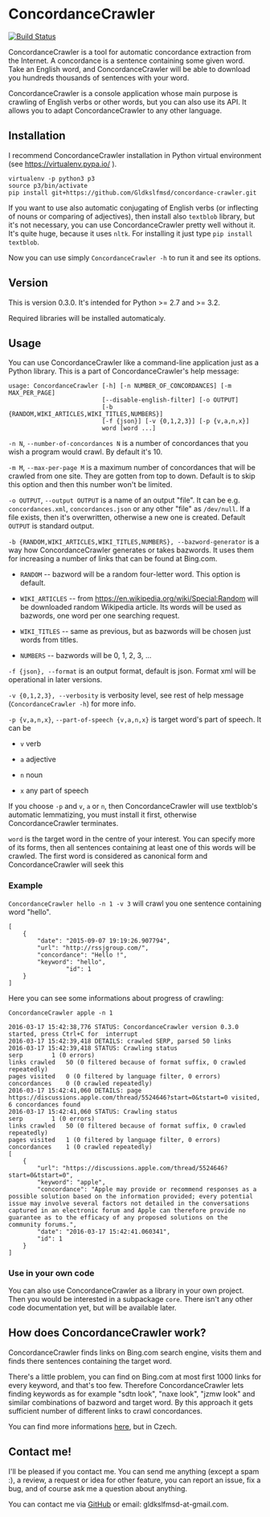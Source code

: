 # ConcordanceCrawler

[![Build Status](https://travis-ci.org/Gldkslfmsd/concordance-crawler.svg?branch=master)](https://travis-ci.org/Gldkslfmsd/concordance-crawler)

ConcordanceCrawler is a tool for automatic concordance extraction from the
Internet. A concordance is a sentence containing some given word. Take an
English word, and ConcordanceCrawler will be able to download you hundreds
thousands of sentences with your word. 

ConcordanceCrawler is a console application whose main purpose is
crawling of English verbs or other words, but you can also use its API. It allows you to
adapt ConcordanceCrawler to any other language. 

## Installation

I recommend ConcordanceCrawler installation in Python virtual environment (see
https://virtualenv.pypa.io/ ). 

```
virtualenv -p python3 p3
source p3/bin/activate
pip install git+https://github.com/Gldkslfmsd/concordance-crawler.git
```

If you want to use also automatic conjugating of English verbs (or
inflecting of nouns or comparing of adjectives), then install also
`textblob` library, but it's not necessary, you can use ConcordanceCrawler
pretty well without it. It's quite huge, because it uses `nltk`. For
installing it just type `pip install textblob`.

Now you can use simply ```ConcordanceCrawler -h``` to run it and see its options.

## Version

This is version 0.3.0. It's intended for Python >= 2.7 and >= 3.2.

Required libraries will be installed automaticaly.

## Usage

You can use ConcordanceCrawler like a command-line application just as
a Python library. This is a part of ConcordanceCrawler's help message:

```
usage: ConcordanceCrawler [-h] [-n NUMBER_OF_CONCORDANCES] [-m MAX_PER_PAGE]
                          [--disable-english-filter] [-o OUTPUT]
                          [-b {RANDOM,WIKI_ARTICLES,WIKI_TITLES,NUMBERS}]
                          [-f {json}] [-v {0,1,2,3}] [-p {v,a,n,x}]
                          word [word ...]
```
`-n N`, `--number-of-concordances N` is a number of concordances that you
wish a program would crawl. By default it's 10.

`-m M`, `--max-per-page M` is a maximum number of concordances that will be
crawled from one site. They are gotten from top to down. Default is to skip
this option and then this number won't be limited. 

`-o OUTPUT`, `--output OUTPUT` is a name of an output "file". It can be e.g.
`concordances.xml`, `concordances.json` or any other "file" as `/dev/null`.
If a file exists, then it's overwritten, otherwise a new one is created.
Default `OUTPUT` is standard output. 

`-b {RANDOM,WIKI_ARTICLES,WIKI_TITLES,NUMBERS}, --bazword-generator` is a way how
ConcordanceCrawler generates or takes bazwords. It uses them for increasing
a number of links that can be found at Bing.com.

- `RANDOM` -- bazword will be a random four-letter word. This option is
	default.

- `WIKI_ARTICLES` -- from https://en.wikipedia.org/wiki/Special:Random will
	be downloaded random Wikipedia article. Its words will be used as
	bazwords, one word per one searching request.

- `WIKI_TITLES` -- same as previous, but as bazwords will be chosen just
	words from titles.

- `NUMBERS` -- bazwords will be 0, 1, 2, 3, ...

`-f {json}, --format` is an output format, default is json. Format xml will be
operational in later versions.

`-v {0,1,2,3}, --verbosity` is verbosity level, see rest of help message
(`ConcordanceCrawler -h`) for more info.

`-p {v,a,n,x}`, `--part-of-speech {v,a,n,x}` is target word's part of
speech. It can be

- `v` verb

- `a` adjective

- `n` noun

- `x` any part of speech

If you choose `-p` and `v`, `a` or `n`, then ConcordanceCrawler will use
textblob's automatic lemmatizing, you must install it first, otherwise
ConcordanceCrawler terminates.

`word` is the target word in the centre of your interest. You can specify
more of its forms, then all sentences containing at least one of this words
will be crawled. The first word is considered as canonical form and
ConcordanceCrawler will seek this 

### Example

```ConcordanceCrawler hello -n 1 -v 3``` will crawl you one sentence
containing word "hello".

```
[
    {
        "date": "2015-09-07 19:19:26.907794",
        "url": "http://rssjgroup.com/",
        "concordance": "Hello !",
        "keyword": "hello",
				"id": 1
    }
]
```

Here you can see some informations about progress of crawling:
```
ConcordanceCrawler apple -n 1
```

```
2016-03-17 15:42:38,776 STATUS: ConcordanceCrawler version 0.3.0 started, press Ctrl+C for 	interrupt
2016-03-17 15:42:39,418 DETAILS: crawled SERP, parsed 50 links
2016-03-17 15:42:39,418 STATUS: Crawling status 
serp		1 (0 errors) 
links crawled	50 (0 filtered because of format suffix, 0 crawled repeatedly)
pages visited	0 (0 filtered by language filter, 0 errors)
concordances	0 (0 crawled repeatedly)
2016-03-17 15:42:41,060 DETAILS: page https://discussions.apple.com/thread/5524646?start=0&tstart=0 visited, 6 concordances found
2016-03-17 15:42:41,060 STATUS: Crawling status 
serp		1 (0 errors) 
links crawled	50 (0 filtered because of format suffix, 0 crawled repeatedly)
pages visited	1 (0 filtered by language filter, 0 errors)
concordances	1 (0 crawled repeatedly)
[
    {
        "url": "https://discussions.apple.com/thread/5524646?start=0&tstart=0",
        "keyword": "apple",
        "concordance": "Apple may provide or recommend responses as a possible solution based on the information provided; every potential issue may involve several factors not detailed in the conversations captured in an electronic forum and Apple can therefore provide no guarantee as to the efficacy of any proposed solutions on the community forums.",
        "date": "2016-03-17 15:42:41.060341",
        "id": 1
    }
]
```

### Use in your own code

You can also use ConcordanceCrawler as a library in your own project. Then
you would be interested in a subpackage ```core```. There isn't any other
code documentation yet, but will be available later.

## How does ConcordanceCrawler work?

ConcordanceCrawler finds links on Bing.com search engine, visits them and
finds there sentences containing the target word.

There's a little problem, you can find on Bing.com at most first 1000 links
for every keyword, and that's too few. Therefore ConcordanceCrawler lets
finding keywords as for example "sdtn look", "naxe look", "jzmw look" and
similar combinations of bazword and target word. By this approach it gets
sufficient number of different links to crawl concordances.

You can find more informations [here](https://github.com/Gldkslfmsd/concordance-crawler/tree/master/doc), but in Czech.

## Contact me!

I'll be pleased if you contact me. You can send me anything (except a spam
:), a review, a request or idea for other feature, you can report an issue, fix
a bug, and of course ask me a question about anything.

You can contact me via [GitHub](https://github.com/Gldkslfmsd) or email: gldkslfmsd-at-gmail.com.

